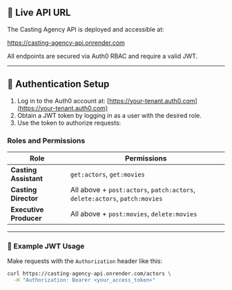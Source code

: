 ## 🔗 Live API URL

The Casting Agency API is deployed and accessible at:

https://casting-agency-api.onrender.com


All endpoints are secured via Auth0 RBAC and require a valid JWT.

---

## 🔐 Authentication Setup

1. Log in to the Auth0 account at: [https://your-tenant.auth0.com](https://your-tenant.auth0.com)
2. Obtain a JWT token by logging in as a user with the desired role.
3. Use the token to authorize requests:

### Roles and Permissions

| Role | Permissions |
|------|-------------|
| **Casting Assistant** | `get:actors`, `get:movies` |
| **Casting Director** | All above + `post:actors`, `patch:actors`, `delete:actors`, `patch:movies` |
| **Executive Producer** | All above + `post:movies`, `delete:movies` |

---

### 🔑 Example JWT Usage

Make requests with the `Authorization` header like this:

```bash
curl https://casting-agency-api.onrender.com/actors \
  -H "Authorization: Bearer <your_access_token>"
